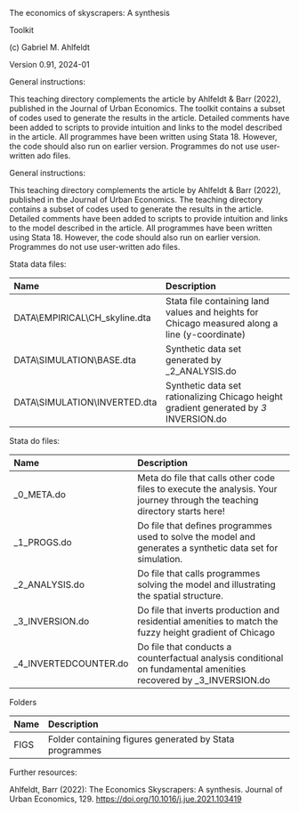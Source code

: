 The economics of skyscrapers: A synthesis

Toolkit

(c) Gabriel M. Ahlfeldt

Version 0.91, 2024-01

General instructions:

This teaching directory complements the article by Ahlfeldt & Barr (2022), published in the Journal of Urban Economics. The toolkit contains a subset of codes used to generate the results in the article. Detailed comments have been added to scripts to provide intuition and links to the model described in the article. All programmes have been written using Stata 18. However, the code should also run on earlier version. Programmes do not use user-written ado files. 

General instructions:

This teaching directory complements the article by Ahlfeldt & Barr (2022), published in the Journal of Urban Economics. The teaching directory contains a subset of codes used to generate the results in the article. Detailed comments have been added to scripts to provide intuition and links to the model described in the article. All programmes have been written using Stata 18. However, the code should also run on earlier version. Programmes do not use user-written ado files. 

Stata data files:

| Name | Description |
|:---------------------------------------------|:-------------------------------------------------------------------------|
| DATA\EMPIRICAL\CH_skyline.dta | Stata file containing land values and heights for Chicago measured along a line (y-coordinate) |
| DATA\SIMULATION\BASE.dta | Synthetic data set generated by _2_ANALYSIS.do |
| DATA\SIMULATION\INVERTED.dta	| Synthetic data set rationalizing Chicago height gradient generated by _3_ INVERSION.do |

Stata do files:

Name  | Description |
|:---------------------------------------------|:-------------------------------------------------------------------------|
|_0_META.do	| Meta do file that calls other code files to execute the analysis. Your journey through the teaching directory starts here!|
|_1_PROGS.do	| Do file that defines programmes used to solve the model and generates a synthetic data set for simulation.|
|_2_ANALYSIS.do| Do file that calls programmes solving the model and illustrating the spatial structure.|
|_3_INVERSION.do |Do file that inverts production and residential amenities to match the fuzzy height gradient of Chicago |
|_4_INVERTEDCOUNTER.do | Do file that conducts a counterfactual analysis conditional on fundamental amenities recovered by _3_INVERSION.do |

Folders

Name | Description |
|:---------------------------------------------|:-------------------------------------------------------------------------|
| FIGS	   | Folder containing figures generated by Stata programmes| 

Further resources: 

Ahlfeldt, Barr (2022): The Economics Skyscrapers: A synthesis. Journal of Urban Economics, 129. https://doi.org/10.1016/j.jue.2021.103419

